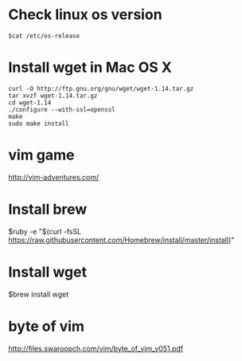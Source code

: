 # Check linux os version

	$cat /etc/os-release

# Install wget in Mac OS X
	curl -O http://ftp.gnu.org/gnu/wget/wget-1.14.tar.gz
	tar xvzf wget-1.14.tar.gz
	cd wget-1.14
	./configure --with-ssl=openssl
	make
	sudo make install

# vim game
http://vim-adventures.com/


# Install brew
$ruby -e "$(curl -fsSL https://raw.githubusercontent.com/Homebrew/install/master/install)"

# Install wget
$brew install wget


byte of vim
========
http://files.swaroopch.com/vim/byte_of_vim_v051.pdf
